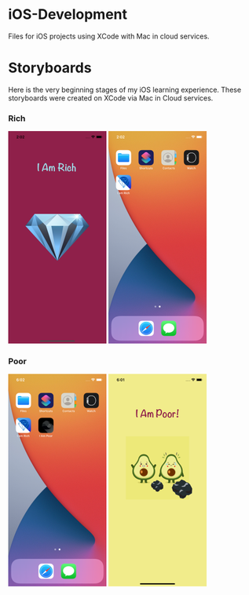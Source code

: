 # iOS-Development
Files for iOS projects using XCode with Mac in cloud services. 

# Storyboards
 Here is the very beginning stages of my iOS learning experience. These storyboards were created on XCode via Mac in Cloud services. 
 
 ### Rich
 
 ![Icon](https://github.com/aquaman48/iOS-Development/blob/main/Storyboards/Rich/IamRich_Main.png) ![Screen](https://github.com/aquaman48/iOS-Development/blob/main/Storyboards/Rich/IamRich_Home.png)
 
 ### Poor

 ![Icon](https://github.com/aquaman48/iOS-Development/blob/main/Storyboards/Poor/IamPoor_Home.png) ![Screen](https://github.com/aquaman48/iOS-Development/blob/main/Storyboards/Poor/IamPoor_Main.png)
